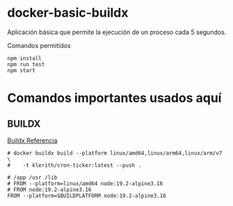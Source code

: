 # docker-basic-buildx

Aplicación básica que permite la ejecución de un proceso cada 5 segundos.

Comandos permitidos
```
npm install
npm run test
npm start
```

# Comandos importantes usados aquí

## BUILDX
[Buildx Referencia](https://docs.docker.com/build/building/multi-platform/#getting-started)
```
# docker buildx build --platform linux/amd64,linux/arm64,linux/arm/v7 \
#    -t klerith/cron-ticker:latest --push .

# /app /usr /lib
# FROM --platform=linux/amd64 node:19.2-alpine3.16
# FROM node:19.2-alpine3.16
FROM --platform=$BUILDPLATFORM node:19.2-alpine3.16